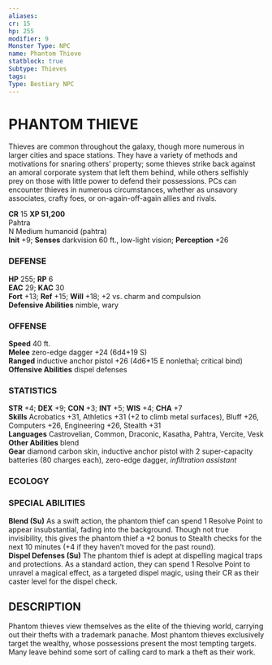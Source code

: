 ```yaml
---
aliases: 
cr: 15
hp: 255
modifier: 9
Monster Type: NPC
name: Phantom Thieve
statblock: true
Subtype: Thieves
tags: 
Type: Bestiary NPC
---
```

# PHANTOM THIEVE
Thieves are common throughout the galaxy, though more numerous in larger cities and space stations. They have a variety of methods and motivations for snaring others’ property; some thieves strike back against an amoral corporate system that left them behind, while others selfishly prey on those with little power to defend their possessions. PCs can encounter thieves in numerous circumstances, whether as unsavory associates, crafty foes, or on-again-off-again allies and rivals.

**CR** 15
**XP 51,200**  
Pahtra  
N Medium humanoid (pahtra)  
**Init** +9; **Senses** darkvision 60 ft., low-light vision; **Perception** +26  

### DEFENSE

**HP** 255; **RP** 6  
**EAC** 29; **KAC** 30  
**Fort** +13; **Ref** +15; **Will** +18; +2 vs. charm and compulsion  
**Defensive Abilities** nimble, wary  

### OFFENSE

**Speed** 40 ft.  
**Melee** zero-edge dagger +24 (6d4+19 S)  
**Ranged** inductive anchor pistol +26 (4d6+15 E nonlethal; critical bind)  
**Offensive Abilities** dispel defenses

### STATISTICS

**STR** +4; **DEX** +9; **CON** +3; **INT** +5; **WIS** +4; **CHA** +7  
**Skills** Acrobatics +31, Athletics +31 (+2 to climb metal surfaces), Bluff +26, Computers +26, Engineering +26, Stealth +31  
**Languages** Castrovelian, Common, Draconic, Kasatha, Pahtra, Vercite, Vesk  
**Other Abilities** blend  
**Gear** diamond carbon skin, inductive anchor pistol with 2 super-capacity batteries (80 charges each), zero-edge dagger, _infiltration assistant_

### ECOLOGY

### SPECIAL ABILITIES

**Blend (Su)** As a swift action, the phantom thief can spend 1 Resolve Point to appear insubstantial, fading into the background. Though not true invisibility, this gives the phantom thief a +2 bonus to Stealth checks for the next 10 minutes (+4 if they haven’t moved for the past round).  
**Dispel Defenses (Su)** The phantom thief is adept at dispelling magical traps and protections. As a standard action, they can spend 1 Resolve Point to unravel a magical effect, as a targeted dispel magic, using their CR as their caster level for the dispel check.

## DESCRIPTION

Phantom thieves view themselves as the elite of the thieving world, carrying out their thefts with a trademark panache. Most phantom thieves exclusively target the wealthy, whose possessions present the most tempting targets. Many leave behind some sort of calling card to mark a theft as their work.